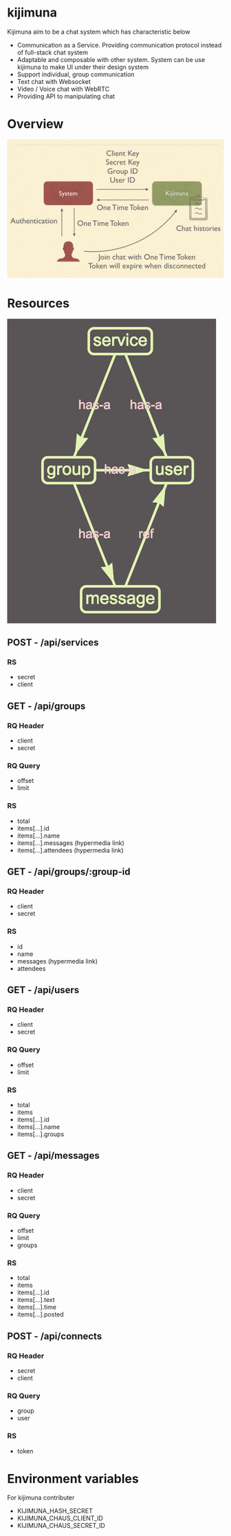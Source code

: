 # kijimuna

Kijimuna aim to be a chat system which has characteristic below

- Communication as a Service. Providing communication protocol instead of full-stack chat system
- Adaptable and composable with other system. System can be use kijimuna to make UI under their design system
- Support individual, group communication
- Text chat with Websocket
- Video / Voice chat with WebRTC
- Providing API to manipulating chat

# Overview

![Overview](https://raw.githubusercontent.com/koikijs/kijimuna/master/docs/overview.png)

# Resources

![Overview](https://raw.githubusercontent.com/koikijs/kijimuna/master/docs/resource.png)

## POST - /api/services

### RS

- secret
- client

## GET - /api/groups

### RQ Header

- client
- secret

### RQ Query

- offset
- limit

### RS

- total
- items[...].id
- items[...].name
- items[...].messages (hypermedia link)
- items[...].attendees (hypermedia link)

## GET - /api/groups/:group-id

### RQ Header

- client
- secret

### RS

- id
- name
- messages (hypermedia link)
- attendees

## GET - /api/users

### RQ Header

- client
- secret

### RQ Query

- offset
- limit

### RS

- total
- items
- items[...].id
- items[...].name
- items[...].groups

## GET - /api/messages

### RQ Header

- client
- secret

### RQ Query

- offset
- limit
- groups

### RS

- total
- items
- items[...].id
- items[...].text
- items[...].time
- items[...].posted

## POST - /api/connects

### RQ Header

- secret
- client

### RQ Query

- group
- user

### RS

- token

# Environment variables

For kijimuna contributer

- KIJIMUNA_HASH_SECRET
- KIJIMUNA_CHAUS_CLIENT_ID
- KIJIMUNA_CHAUS_SECRET_ID

